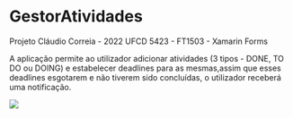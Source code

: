 # GestorAtividades

Projeto Cláudio Correia - 2022
UFCD 5423 - FT1503 - Xamarin Forms

A aplicação permite ao utilizador adicionar atividades (3 tipos - DONE, TO DO ou DOING)
e estabelecer deadlines para as mesmas,assim que esses deadlines
esgotarem e não tiverem sido concluídas, o utilizador receberá uma notificação.

<img src="GestorAtividades/pic1.PNG">
